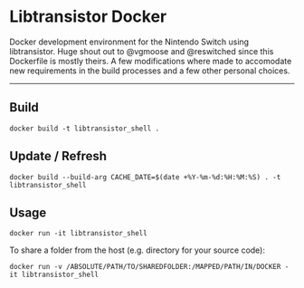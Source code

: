 # Libtransistor Docker
Docker development environment for the Nintendo Switch using libtransistor.
Huge shout out to @vgmoose and @reswitched since this Dockerfile is mostly theirs.
A few modifications where made to accomodate new requirements in the build processes
and a few other personal choices.

--------

## Build
```
docker build -t libtransistor_shell .
```

## Update / Refresh
```
docker build --build-arg CACHE_DATE=$(date +%Y-%m-%d:%H:%M:%S) . -t libtransistor_shell
```


## Usage
```
docker run -it libtransistor_shell
```

To share a folder from the host (e.g. directory for your source code):
```
docker run -v /ABSOLUTE/PATH/TO/SHAREDFOLDER:/MAPPED/PATH/IN/DOCKER -it libtransistor_shell
```





